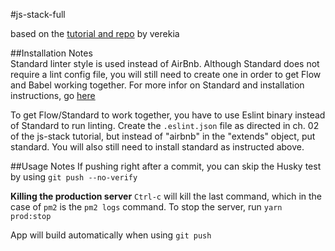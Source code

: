 #js-stack-full  

based on the [tutorial and repo](https://github.com/verekia/js-stack-from-scratch/blob/master/tutorial/02-babel-es6-eslint-flow-jest-husky.md#readme) by verekia

##Installation Notes  
Standard linter style is used instead of AirBnb. Although Standard does not require a lint config file, you will still need to create one in order to get Flow and Babel working together. For more infor on Standard and installation instructions, go [here](https://github.com/standard/standard)

To get Flow/Standard to work together, you have to use Eslint binary instead of Standard to run linting. Create the `.eslint.json` file as directed in ch. 02 of the js-stack tutorial, but instead of "airbnb" in the "extends" object, put standard. You will also still need to install standard as instructed above.

##Usage Notes
If pushing right after a commit, you can skip the Husky test by using `git push --no-verify`

**Killing the production server**
`Ctrl-c` will kill the last command, which in the case of `pm2` is the `pm2 logs` command. To stop the server, run `yarn prod:stop`

App will build automatically when using `git push`